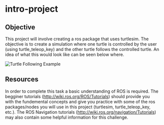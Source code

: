 # intro-project

## Objective
This project will involve creating a ros package that uses turtlesim. The objective is to create a simulation where one turtle is controlled by the user (using turtle_teleop_key) and the other turtle follows the controlled turtle. An idea of what this would look like can be seen below where.

![Turtle Following Example](https://github.com/Autonomous-Motorsports-Purdue/intro-project/turtle_follow.png)

## Resources
In order to complete this task a basic understanding of ROS is required. The begginer tutorials (http://wiki.ros.org/ROS/Tutorials) should provide you with the fundemental concepts and give you practice with some of the ros packages/nodes you will use in this project (turtlesim, turtle_teleop_key, etc.). The ROS Navigation tutorials (http://wiki.ros.org/navigation/Tutorials) may also contain some helpful information for this challenge.
